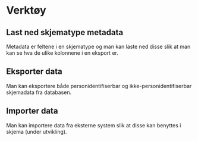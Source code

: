 # Verktøy

## Last ned skjematype metadata
Metadata er feltene i en skjematype og man kan laste ned disse slik at man kan se hva de ulike kolonnene i en eksport er. 

## Eksporter data
Man kan eksportere både personidentifiserbar og ikke-personidentifiserbar skjemadata fra databasen. 

## Importer data 
Man kan importere data fra eksterne system slik at disse kan benyttes i skjema (under utvikling).